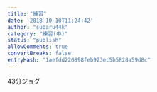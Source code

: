 ```yaml
---
title: "練習"
date: '2018-10-10T11:24:42'
author: "subaru44k"
category: "練習(中)"
status: "publish"
allowComments: true
convertBreaks: false
entryHash: "1aefdd220898feb923ec5b5828a59d8c"
---
```

43分ジョグ
